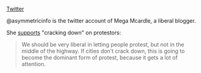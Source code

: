 [Twitter](https://www.twitter.com/thecollegehill)

@asymmetricinfo is the twitter account of Mega Mcardle, a liberal blogger.

She [supports](https://twitter.com/asymmetricinfo/status/1744715096138416157) "cracking down" on protestors:
> We should be very liberal in letting people protest, but not in the middle of the highway. If cities don’t crack down, this is going to become the dominant form of protest, because it gets a lot of attention.

